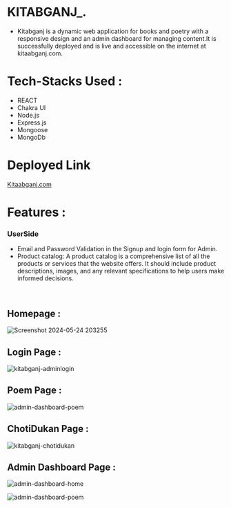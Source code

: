 # KITABGANJ_.
 
- Kitabganj is a dynamic web application for books and poetry with a responsive design and an admin dashboard for managing content.It is successfully deployed and is live and accessible on the internet at kitaabganj.com.

# Tech-Stacks Used :
 - REACT
 - Chakra UI
 - Node.js
 - Express.js
 - Mongoose
 - MongoDb
 
 
 # Deployed Link
<a href="https://kitaabganj.com/">Kitaabganj.com</a>
 
 
 # Features :
 ### UserSide
- Email and Password Validation in the Signup and login form for Admin.
- Product catalog: A product catalog is a comprehensive list of all the products or services that the website offers. It should include product descriptions, images, and any relevant specifications to help users make informed decisions.
<br/>


## Homepage :
![Screenshot 2024-05-24 203255](https://github.com/Pannakbhushana/kitabganj/assets/112654188/824e3421-3f81-470d-8c1d-b22a7f7eddb4)

## Login Page :

![kitabganj-adminlogin](https://github.com/Pannakbhushana/kitabganj/assets/112654188/4641dc97-b1e0-485a-ae7f-a472aaa1bcdf)


## Poem Page : 

![admin-dashboard-poem](https://github.com/Pannakbhushana/kitabganj/assets/112654188/1cd16b4f-2cc4-4422-a213-24c1c9203f73)

## ChotiDukan Page : 

![kitabganj-chotidukan](https://github.com/Pannakbhushana/kitabganj/assets/112654188/793fc73b-555c-4306-8ae1-f1686fc0d273)

## Admin Dashboard Page : 
![admin-dashboard-home](https://github.com/Pannakbhushana/kitabganj/assets/112654188/5ef481b6-4b26-4a27-8f20-887751fbf342)



![admin-dashboard-poem](https://github.com/Pannakbhushana/kitabganj/assets/112654188/edc00839-c0f3-44fa-b0e5-9d0c35aac28f)

